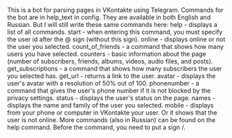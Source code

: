 This is a bot for parsing pages in VKontakte using Telegram.
Commands for the bot are in help_text in config. They are available in both English and Russian.
But I will still write these same commands here:
help - displays a list of all commands.
start - when entering this command, you must specify the user id after the @ sign (without this sign).
online - displays online or not the user you selected.
count_of_friends - a command that shows how many users you have selected.
counters - basic information about the page (number of subscribers, friends, albums, videos, audio files, and posts).
get_subscriptions - a command that shows how many subscribers the user you selected has.
get_url - returns a link to the user.
avatar - displays the user's avatar with a resolution of 50% out of 100.
phonenumber - a command that gives the user's phone number if it is not blocked by the privacy settings.
status - displays the user's status on the page.
names - displays the name and family of the user you selected.
mobile - displays from your phone or computer in VKontakte your user. Or it shows that the user is not online.
More commands (also in Russian) can be found on the help command. Before the command, you need to put a sign /.
